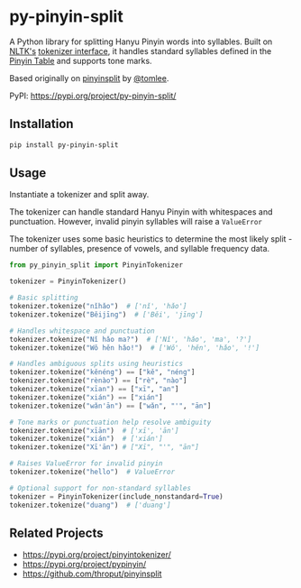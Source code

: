 # py-pinyin-split

A Python library for splitting Hanyu Pinyin words into syllables. Built on [NLTK's](https://github.com/nltk/nltk) [tokenizer interface](https://www.nltk.org/api/nltk.tokenize.html), it handles standard syllables defined in the [Pinyin Table](https://en.wikipedia.org/wiki/Pinyin_table) and supports tone marks.


Based originally on [pinyinsplit](https://github.com/throput/pinyinsplit) by [@tomlee](https://github.com/tomlee).

PyPI: https://pypi.org/project/py-pinyin-split/

## Installation

```bash
pip install py-pinyin-split
```

## Usage

Instantiate a tokenizer and split away.

The tokenizer can handle standard Hanyu Pinyin with whitespaces and punctuation. However, invalid pinyin syllables will raise a `ValueError`

The tokenizer uses some basic heuristics to determine the most likely split - number of syllables, presence of vowels, and syllable frequency data.

```python
from py_pinyin_split import PinyinTokenizer

tokenizer = PinyinTokenizer()

# Basic splitting
tokenizer.tokenize("nǐhǎo")  # ['nǐ', 'hǎo']
tokenizer.tokenize("Běijīng")  # ['Běi', 'jīng']

# Handles whitespace and punctuation
tokenizer.tokenize("Nǐ hǎo ma?")  # ['Nǐ', 'hǎo', 'ma', '?']
tokenizer.tokenize("Wǒ hěn hǎo!")  # ['Wǒ', 'hěn', 'hǎo', '!']

# Handles ambiguous splits using heuristics
tokenizer.tokenize("kěnéng") == ["kě", "néng"]
tokenizer.tokenize("rènào") == ["rè", "nào"]
tokenizer.tokenize("xīan") == ["xī", "an"]
tokenizer.tokenize("xián") == ["xián"]
tokenizer.tokenize("wǎn'ān") == ["wǎn", "'", "ān"]

# Tone marks or punctuation help resolve ambiguity
tokenizer.tokenize("xīān")  # ['xī', 'ān']
tokenizer.tokenize("xián")  # ['xián']
tokenizer.tokenize("Xī'ān") # ["Xī", "'", "ān"]

# Raises ValueError for invalid pinyin
tokenizer.tokenize("hello")  # ValueError

# Optional support for non-standard syllables
tokenizer = PinyinTokenizer(include_nonstandard=True)
tokenizer.tokenize("duang")  # ['duang']
```

## Related Projects
- https://pypi.org/project/pinyintokenizer/
- https://pypi.org/project/pypinyin/
- https://github.com/throput/pinyinsplit
